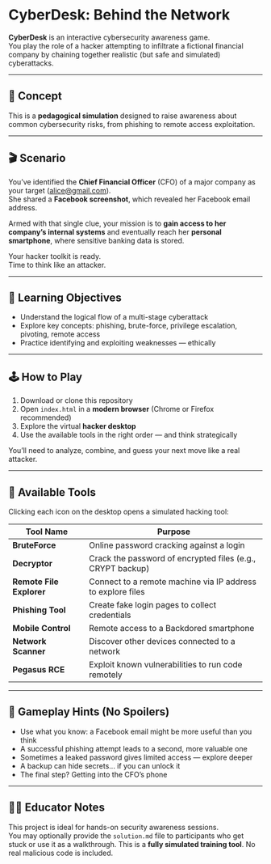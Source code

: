 # CyberDesk: Behind the Network

**CyberDesk** is an interactive cybersecurity awareness game.  
You play the role of a hacker attempting to infiltrate a fictional financial company by chaining together realistic (but safe and simulated) cyberattacks.

---

## 🧠 Concept

This is a **pedagogical simulation** designed to raise awareness about common cybersecurity risks, from phishing to remote access exploitation.

---

## 🎬 Scenario

You’ve identified the **Chief Financial Officer** (CFO) of a major company as your target (alice@gmail.com).  
She shared a **Facebook screenshot**, which revealed her Facebook email address.

Armed with that single clue, your mission is to **gain access to her company’s internal systems** and eventually reach her **personal smartphone**, where sensitive banking data is stored.

Your hacker toolkit is ready.  
Time to think like an attacker.

---

## 🎯 Learning Objectives

- Understand the logical flow of a multi-stage cyberattack
- Explore key concepts: phishing, brute-force, privilege escalation, pivoting, remote access
- Practice identifying and exploiting weaknesses — ethically

---

## 🕹️ How to Play

1. Download or clone this repository
2. Open `index.html` in a **modern browser** (Chrome or Firefox recommended)
3. Explore the virtual **hacker desktop**
4. Use the available tools in the right order — and think strategically

  
You’ll need to analyze, combine, and guess your next move like a real attacker.

---

## 🧰 Available Tools

Clicking each icon on the desktop opens a simulated hacking tool:

| Tool Name       | Purpose |
|----------------|---------|
| **BruteForce**  | Online password cracking against a login |
| **Decryptor**   | Crack the password of encrypted files (e.g., CRYPT backup) |
| **Remote File Explorer** | Connect to a remote machine via IP address to explore files |
| **Phishing Tool** | Create fake login pages to collect credentials |
| **Mobile Control** | Remote access to a Backdored smartphone |
| **Network Scanner** | Discover other devices connected to a network |
| **Pegasus RCE** | Exploit known vulnerabilities to run code remotely |

---

## 🧩 Gameplay Hints (No Spoilers)

- Use what you know: a Facebook email might be more useful than you think
- A successful phishing attempt leads to a second, more valuable one
- Sometimes a leaked password gives limited access — explore deeper
- A backup can hide secrets... if you can unlock it
- The final step? Getting into the CFO’s phone

---


## 👨‍🏫 Educator Notes

This project is ideal for hands-on security awareness sessions.  
You may optionally provide the `solution.md` file to participants who get stuck or use it as a walkthrough.
This is a **fully simulated training tool**. No real malicious code is included.  



